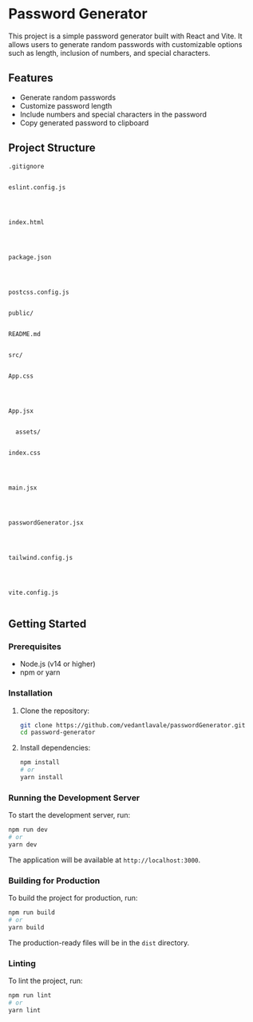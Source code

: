 # Password Generator

This project is a simple password generator built with React and Vite. It allows users to generate random passwords with customizable options such as length, inclusion of numbers, and special characters.

## Features

- Generate random passwords
- Customize password length
- Include numbers and special characters in the password
- Copy generated password to clipboard

## Project Structure

```
.gitignore


eslint.config.js




index.html




package.json




postcss.config.js


public/


README.md


src/
  

App.css


  

App.jsx


  assets/
  

index.css


  

main.jsx


  

passwordGenerator.jsx




tailwind.config.js




vite.config.js


```

## Getting Started

### Prerequisites

- Node.js (v14 or higher)
- npm or yarn

### Installation

1. Clone the repository:
   ```sh
   git clone https://github.com/vedantlavale/passwordGenerator.git
   cd password-generator
   ```

2. Install dependencies:
   ```sh
   npm install
   # or
   yarn install
   ```

### Running the Development Server

To start the development server, run:
```sh
npm run dev
# or
yarn dev
```

The application will be available at `http://localhost:3000`.

### Building for Production

To build the project for production, run:
```sh
npm run build
# or
yarn build
```

The production-ready files will be in the `dist` directory.

### Linting

To lint the project, run:
```sh
npm run lint
# or
yarn lint
```
